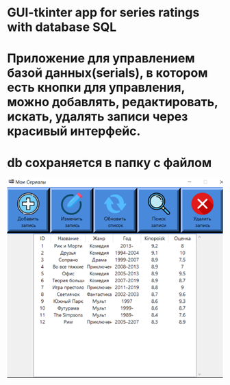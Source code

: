 # GUI-tkinter app for series ratings with database SQL
# Приложение для управлением базой данных(serials), в котором есть кнопки для управления, можно добавлять, редактировать, искать, удалять записи через красивый интерфейс.
# db сохраняется в папку с файлом
![SCREEN!](img/screen.png)

